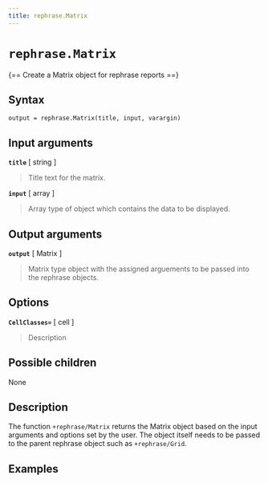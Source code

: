 ```yaml
---
title: rephrase.Matrix
---
```


# `rephrase.Matrix`

{== Create a Matrix object for rephrase reports ==}


## Syntax 

    output = rephrase.Matrix(title, input, varargin)


## Input arguments 

__`title`__ [ string ]
> 
> Title text for the matrix.
> 

__`input`__ [ array ]
> 
> Array type of object which contains the data to be displayed.
> 

## Output arguments 

__`output`__ [ Matrix ]
> 
> Matrix type object with the assigned arguements to be
> passed into the rephrase objects.
> 

## Options 

__`CellClasses=`__ [ cell ]
> 
> Description
> 

## Possible children

None

## Description 

The function `+rephrase/Matrix` returns the Matrix object based on the input arguments and options set by the user. The object itself needs to be passed to the parent rephrase object such as `+rephrase/Grid`.

## Examples

```matlab
```
